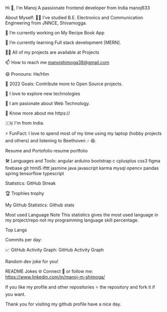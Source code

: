 
Hi 👋, I'm Manoj
A passionate frontend developer from India
manoj633

About Myself:
👨‍🎓 I've studied B.E. Electronics and Communication Engineering from JNNCE, Shivamogga.

🔭 I’m currently working on My Recipe Book App

🧠 I’m currently learning Full stack development [MERN].

👨‍💻 All of my projects are available at Projects

📫 How to reach me manojshimoga38@gmail.com

😄 Pronouns: He/Him

🥅 2022 Goals: Contribute more to Open Source projects.

👀 I love to explore new technologies

🌱 I am pasionate about Web Technology.

📄 Know more about me https://

🇮🇳 I'm from India.

⚡ FunFact: I love to spend most of my time using my laptop (hobby projects and others) and listening to Beethoven 🎶 😆.

Resume and Portofolio
resume portfolio

🛠 Languages and Tools:
angular arduino bootstrap c cplusplus css3 figma firebase git html5 ifttt jasmine java javascript karma mysql opencv pandas spring tensorflow typescript

Statistics:
GitHub Streak

🏆 Trophies
trophy

My Github Statistics:
Github stats

Most used Language
Note This statistics gives the most used language in my project/repo not my programming language skill percentage.

Top Langs

Commits per day:



📈 GitHub Activity Graph:
GitHub Activity Graph

Random dev joke for you!

README Jokes
🌐 Connect 🔗 or follow me:
https://www.linkedin.com/in/manoj-m-shimoga/

If you like my profile and other repositories ⭐ the repository and fork it if you want.

Thank you for visiting my github profile have a nice day.
